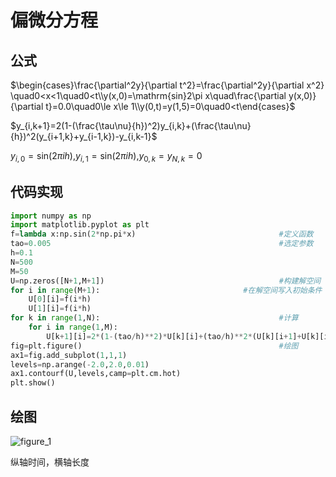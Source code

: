 # 偏微分方程

## 公式

$\begin{cases}\frac{\partial^2y}{\partial t^2}=\frac{\partial^2y}{\partial x^2}                                    \quad0<x<1\quad0<t\\y(x,0)=\mathrm{sin}2\pi x\quad\frac{\partial y(x,0)}{\partial t}=0.0\quad0\le x\le 1\\y(0,t)=y(1,5)=0\quad0<t\end{cases}$

$y_{i,k+1}=2(1-(\frac{\tau\nu}{h})^2)y_{i,k}+(\frac{\tau\nu}{h})^2(y_{i+1,k}+y_{i-1,k})-y_{i,k-1}$

$y_{i,0}=\mathrm{sin}(2\pi ih)$,$y_{i,1}=\mathrm{sin}(2\pi ih)$,$y_{0,k}=y_{N,k}=0$

## 代码实现

```python
import numpy as np
import matplotlib.pyplot as plt
f=lambda x:np.sin(2*np.pi*x)                                #定义函数
tao=0.005                                                   #选定参数
h=0.1
N=500
M=50
U=np.zeros([N+1,M+1])                                       #构建解空间
for i in range(M+1):                                #在解空间写入初始条件
    U[0][i]=f(i*h)
    U[1][i]=f(i*h)
for k in range(1,N):                                        #计算
    for i in range(1,M):
        U[k+1][i]=2*(1-(tao/h)**2)*U[k][i]+(tao/h)**2*(U[k][i+1]+U[k][i-1])-U[k-1][i]
fig=plt.figure()                                            #绘图
ax1=fig.add_subplot(1,1,1)
levels=np.arange(-2.0,2.0,0.01)
ax1.contourf(U,levels,camp=plt.cm.hot)
plt.show()
```

## 绘图

![figure_1](C:\Users\dell\OneDrive\Documents\计算物理\偏微分方程\figure_1.png)

纵轴时间，横轴长度